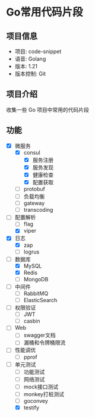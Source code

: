 # Go常用代码片段
## 项目信息
- 项目: code-snippet
- 语音: Golang
- 版本: 1.21
- 版本控制: Git

## 项目介绍
收集一些 Go 项目中常用的代码片段

## 功能
- [x] 微服务
  - [x] consul
    - [x] 服务注册
    - [x] 服务发现
    - [x] 健康检查
    - [x] 配置获取
  - [ ] protobuf
  - [ ] 负载均衡
  - [ ] gateway
  - [ ] transcoding
- [ ] 配置解析
  - [ ] flag
  - [x] viper
- [x] 日志
  - [x] zap
  - [ ] logrus
- [ ] 数据库
  - [x] MySQL
  - [x] Redis
  - [ ] MongoDB
- [ ] 中间件
  - [ ] RabbitMQ
  - [ ] ElasticSearch
- [ ] 权限验证
  - [ ] JWT
  - [ ] casbin
- [ ] Web
  - [ ] swagger文档
  - [ ] 漏桶和令牌桶限流
- [ ] 性能调优
  - [ ] pprof
- [ ] 单元测试
  - [ ] 功能测试
  - [ ] 网络测试
  - [ ] mock接口测试
  - [ ] monkey打桩测试
  - [ ] goconvey
  - [x] testify